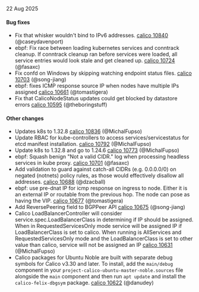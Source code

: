 22 Aug 2025

#### Bug fixes

- Fix that whisker wouldn't bind to IPv6 addresses. [calico 10840](https://github.com/projectcalico/calico/pull/10840) (@caseydavenport)
- ebpf: Fix race between loading kubernetes services and conntrack cleanup.  If conntrack cleanup ran before services were loaded, all service entries would look stale and get cleaned up. [calico 10724](https://github.com/projectcalico/calico/pull/10724) (@fasaxc)
- Fix confd on Windows by skipping watching endpoint status files. [calico 10703](https://github.com/projectcalico/calico/pull/10703) (@song-jiang)
- ebpf: fixes ICMP response source IP when nodes have multiple IPs assigned [calico 10661](https://github.com/projectcalico/calico/pull/10661) (@tomastigera)
- Fix that CalicoNodeStatus updates could get blocked by datastore errors [calico 10595](https://github.com/projectcalico/calico/pull/10595) (@theboringstuff)

#### Other changes

- Updates k8s to 1.32.8 [calico 10836](https://github.com/projectcalico/calico/pull/10836) (@MichalFupso)
- Update RBAC for kube-controllers to access services/servicestatus for etcd manifest installation. [calico 10792](https://github.com/projectcalico/calico/pull/10792) (@MichalFupso)
- Update k8s to 1.32.8 and go to 1.24.6 [calico 10773](https://github.com/projectcalico/calico/pull/10773) (@MichalFupso)
- ebpf: Squash benign "Not a valid CIDR." log when processing headless services in kube proxy. [calico 10701](https://github.com/projectcalico/calico/pull/10701) (@fasaxc)
- Add validation to guard against catch-all CIDRs (e.g. 0.0.0.0/0) on negated (notnets) policy rules, as those would effectively disallow all addresses. [calico 10688](https://github.com/projectcalico/calico/pull/10688) (@dzacball)
- ebpf: use pre-dnat IP for icmp response on ingress to node. Either it is an external IP or routable from the previous hop. The node can pose as having the VIP. [calico 10677](https://github.com/projectcalico/calico/pull/10677) (@tomastigera)
- Add ReversePeering field to BGPPeer API [calico 10675](https://github.com/projectcalico/calico/pull/10675) (@song-jiang)
- Calico LoadBalancerController will consider service.spec.LoadBalancerClass in determining if IP should be assigned. When in RequestedServicesOnly mode service will be assigned IP if LoadBalancerClass is set to calico. When running is AllServices and RequestedServicesOnly mode and the LoadBalancerClass is set to other value than calico, service will not be assigned an IP [calico 10631](https://github.com/projectcalico/calico/pull/10631) (@MichalFupso)
- Calico packages for Ubuntu Noble are built with separate debug symbols for Calico v3.30 and later. To install, add the `main/debug` component in your `project-calico-ubuntu-master-noble.sources` file alongside the `main` component and then run `apt update` and install the `calico-felix-dbgsym` package. [calico 10622](https://github.com/projectcalico/calico/pull/10622) (@danudey)
